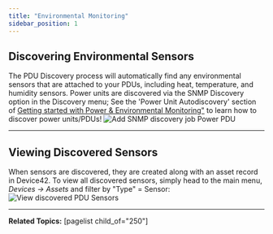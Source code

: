 ```yaml
---
title: "Environmental Monitoring"
sidebar_position: 1
---
```


## Discovering Environmental Sensors

The PDU Discovery process will automatically find any environmental sensors that are attached to your PDUs, including heat, temperature, and humidity sensors. Power units are discovered via the SNMP Discovery option in the Discovery menu; See the 'Power Unit Autodiscovery' section of [Getting started with Power & Environmental Monitoring"](infrastructure_management/power_and_environmental_monitoring/getting-started-with-power-and-environmental-monitoring.md) to learn how to discover power units/PDUs! ![Add SNMP discovery job Power PDU](/assets/images/add_SNMP_discovery_MENU-hl.png)

* * *

## Viewing Discovered Sensors

When sensors are discovered, they are created along with an asset record in Device42. To view all discovered sensors, simply head to the main menu, _Devices -> Assets_ and filter by "Type" = Sensor: ![View discovered PDU Sensors ](/assets/images/view_all_sensors.png)

* * *

**Related Topics:** \[pagelist child\_of="250"\]
